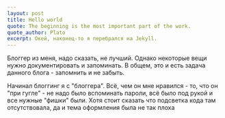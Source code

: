 ```yaml
---
layout: post
title: Hello world
quote: The beginning is the most important part of the work.
quote_author: Plato
excerpt: Окей, наконец-то я перебрался на Jekyll.
---
```

 
Блоггер из меня, надо сказать, не лучший. Однако некоторые вещи нужно документировать и запоминать. В общем, это и есть задача данного блога - запомнить и не забыть.

Начинал блоггинг я с "блоггера". Всё, чем он мне нравился - то, что он "при гугле" - не надо было вспоминать пароли, всё было под рукой и все нужные "фишки" были. Хотя стоит сказать что подсветка кода там отсутствовала,  да и тема оформления была не так плоха
